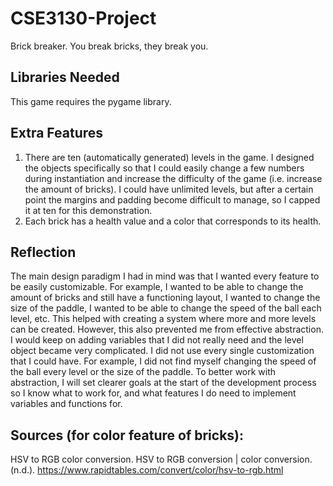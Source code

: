 # CSE3130-Project

Brick breaker. You break bricks, they break you.

## Libraries Needed
This game requires the pygame library.

## Extra Features
1. There are ten (automatically generated) levels in the game. I designed the objects specifically so that I could easily change a few numbers during instantiation and increase the difficulty of the game (i.e. increase the amount of bricks). I could have unlimited levels, but after a certain point the margins and padding become difficult to manage, so I capped it at ten for this demonstration.
2. Each brick has a health value and a color that corresponds to its health.

## Reflection 
The main design paradigm I had in mind was that I wanted every feature to be easily customizable. For example, I wanted to be able to change the amount of bricks and still have a functioning layout, I wanted to change the size of the paddle, I wanted to be able to change the speed of the ball each level, etc. This helped with creating a system where more and more levels can be created. However, this also prevented me from effective abstraction. I would keep on adding variables that I did not really need and the level object became very complicated. I did not use every single customization that I could have. For example, I did not find myself changing the speed of the ball every level or the size of the paddle. To better work with abstraction, I will set clearer goals at the start of the development process so I know what to work for, and what features I do need to implement variables and functions for.

## Sources (for color feature of bricks):
HSV to RGB color conversion. HSV to RGB conversion | color conversion. (n.d.). 
    https://www.rapidtables.com/convert/color/hsv-to-rgb.html 